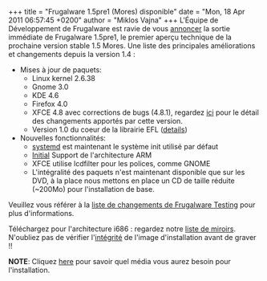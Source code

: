 +++
title = "Frugalware 1.5pre1 (Mores) disponible"
date = "Mon, 18 Apr 2011 06:57:45 +0200"
author = "Miklos Vajna"
+++
L'Équipe de Développement de Frugalware est ravie de vous [annoncer](/news/204) la sortie immédiate de Frugalware 1.5pre1, le premier aperçu technique de la prochaine version stable 1.5 Mores.
Une liste des principales améliorations et changements depuis la version 1.4 :  

* Mises à jour de paquets:
	+ Linux kernel 2.6.38
	+ Gnome 3.0
	+ KDE 4.6
	+ Firefox 4.0
	+ XFCE 4.8 avec corrections de bugs (4.8.1), regardez [ici](http://www.xfce.org/about/news/?post=1295136000) pour le détail des changements apportés par cette version.
	+ Version 1.0 du coeur de la librairie EFL ([details](http://www.enlightenment.org/p.php?p=news/show&l=en&news_id=28))
* Nouvelles fonctionnalités:
	+ [systemd](http://www.freedesktop.org/wiki/Software/systemd) est maintenant le système init utilisé par défaut
	+ [Initial](http://elentir.sleipnir.fr/?p=489&lang=fr) Support de l'architecture ARM
	+ XFCE utilise lcdfilter pour les polices, comme GNOME
	+ L'intégralité des paquets n'est maintenant disponible que sur les DVD, à la place nous mettons en place un CD de taille réduite (~200Mo) pour l'installation de base.


 Veuillez vous référer à la [liste de changements de Frugalware Testing](http://ftp.frugalware.org/pub/frugalware/frugalware-testing/ChangeLog.txt) pour plus d'informations.  

 Téléchargez pour l'architecture i686 : regardez notre [liste de miroirs](http://frugalware.org/download/frugalware-testing-iso). N'oubliez pas de vérifier l'[intégrité](http://frugalware.org/download/frugalware-testing-iso/SHA1SUMS) de l'image d'installation avant de graver !!  

**NOTE**: Cliquez [here](/docs/install#_choosing_installation_flavor) pour savoir quel média vous aurez besoin pour l'installation.   


